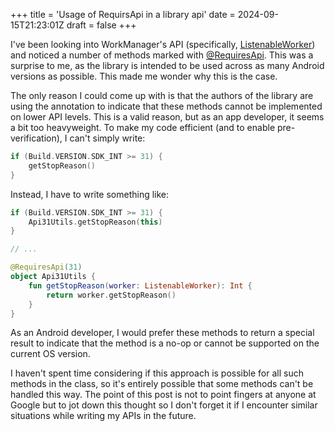 +++
title = 'Usage of RequirsApi in a library api'
date = 2024-09-15T21:23:01Z
draft = false
+++

I've been looking into WorkManager's API (specifically, [ListenableWorker](https://developer.android.com/reference/androidx/work/ListenableWorker)) and noticed a number of methods marked with [@RequiresApi](https://developer.android.com/reference/androidx/annotation/RequiresApi). This was a surprise to me, as the library is intended to be used across as many Android versions as possible. This made me wonder why this is the case.

<!--more-->

The only reason I could come up with is that the authors of the library are using the annotation to indicate that these methods cannot be implemented on lower API levels. This is a valid reason, but as an app developer, it seems a bit too heavyweight. To make my code efficient (and to enable pre-verification), I can't simply write:

```kotlin
if (Build.VERSION.SDK_INT >= 31) {
    getStopReason()
}
```

Instead, I have to write something like:

```kotlin
if (Build.VERSION.SDK_INT >= 31) {
    Api31Utils.getStopReason(this)
}

// ...

@RequiresApi(31)
object Api31Utils {
    fun getStopReason(worker: ListenableWorker): Int {
        return worker.getStopReason()
    }
}
```

As an Android developer, I would prefer these methods to return a special result to indicate that the method is a no-op or cannot be supported on the current OS version.

I haven't spent time considering if this approach is possible for all such methods in the class, so it's entirely possible that some methods can't be handled this way. The point of this post is not to point fingers at anyone at Google but to jot down this thought so I don't forget it if I encounter similar situations while writing my APIs in the future. 
